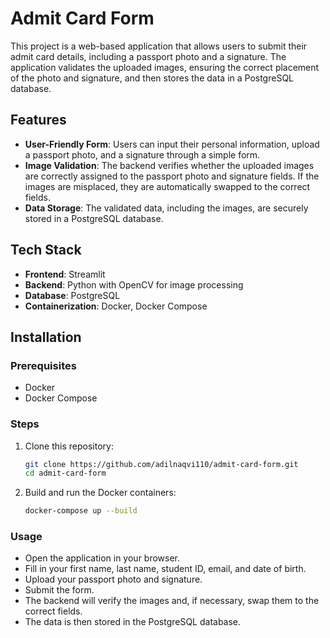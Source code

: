 # Admit Card Form

This project is a web-based application that allows users to submit their admit card details, including a passport photo and a signature. The application validates the uploaded images, ensuring the correct placement of the photo and signature, and then stores the data in a PostgreSQL database.

## Features

- **User-Friendly Form**: Users can input their personal information, upload a passport photo, and a signature through a simple form.
- **Image Validation**: The backend verifies whether the uploaded images are correctly assigned to the passport photo and signature fields. If the images are misplaced, they are automatically swapped to the correct fields.
- **Data Storage**: The validated data, including the images, are securely stored in a PostgreSQL database.

## Tech Stack

- **Frontend**: Streamlit
- **Backend**: Python with OpenCV for image processing
- **Database**: PostgreSQL
- **Containerization**: Docker, Docker Compose

## Installation

### Prerequisites

- Docker
- Docker Compose

### Steps

1. Clone this repository:
   ```bash
   git clone https://github.com/adilnaqvi110/admit-card-form.git
   cd admit-card-form
2. Build and run the Docker containers:
    ```bash
   docker-compose up --build

### Usage
- Open the application in your browser.
- Fill in your first name, last name, student ID, email, and date of birth.
- Upload your passport photo and signature.
- Submit the form.
- The backend will verify the images and, if necessary, swap them to the correct fields.
- The data is then stored in the PostgreSQL database.

